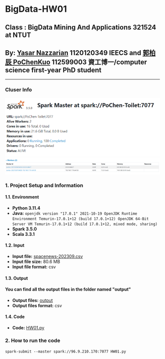 # BigData-HW01
## Class : BigData Mining And Applications 321524 at NTUT
## By: [Yasar Nazzarian](https://github.com/Yasar2019) 1120120349 IEECS and [郭柏辰 PoChenKuo](https://github.com/PoChenKuo) 112599003 資工博一/computer science first-year PhD student
----------------------------------------------------------------------------------------------
### **Cluser Info**
![Alt text](image.png)
![Alt text](<Screenshot 2023-10-30 161831.png>)
### 1. Project Setup and Information
#### 1.1. Environment
* **Python 3.11.4**
* **Java:**
``openjdk version "17.0.1" 2021-10-19
OpenJDK Runtime Environment Temurin-17.0.1+12 (build 17.0.1+12)
OpenJDK 64-Bit Server VM Temurin-17.0.1+12 (build 17.0.1+12, mixed mode, sharing)``
* **Spark 3.5.0**
* **Scala 3.3.1**

#### 1.2. Input

* **Input file:** [spacenews-202309.csv](spacenews-202309.csv)
* **Input file size:** 80.6 MB
* **Input file format:** csv

#### 1.3. Output
#### You can find all the output files in the folder named "output"
* **Output files:** [output](output)
* **Output files format:** csv

#### 1.4. Code
* **Code:** [HW01.py](HW01.py)

### 2. How to run the code
```spark-submit --master spark://96.9.210.170:7077 HW01.py```
